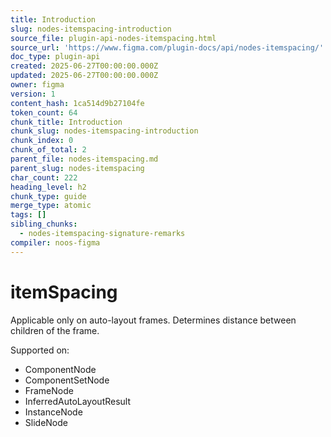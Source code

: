 ```yaml
---
title: Introduction
slug: nodes-itemspacing-introduction
source_file: plugin-api-nodes-itemspacing.html
source_url: 'https://www.figma.com/plugin-docs/api/nodes-itemspacing/'
doc_type: plugin-api
created: 2025-06-27T00:00:00.000Z
updated: 2025-06-27T00:00:00.000Z
owner: figma
version: 1
content_hash: 1ca514d9b27104fe
token_count: 64
chunk_title: Introduction
chunk_slug: nodes-itemspacing-introduction
chunk_index: 0
chunk_of_total: 2
parent_file: nodes-itemspacing.md
parent_slug: nodes-itemspacing
char_count: 222
heading_level: h2
chunk_type: guide
merge_type: atomic
tags: []
sibling_chunks:
  - nodes-itemspacing-signature-remarks
compiler: noos-figma
---
```


# itemSpacing

Applicable only on auto-layout frames. Determines distance between children of the frame.

 Supported on:

- ComponentNode
- ComponentSetNode
- FrameNode
- InferredAutoLayoutResult
- InstanceNode
- SlideNode
